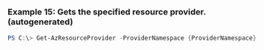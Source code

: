 
### Example 15: Gets the specified resource provider. (autogenerated)
```powershell
PS C:\> Get-AzResourceProvider -ProviderNamespace {ProviderNamespace}


